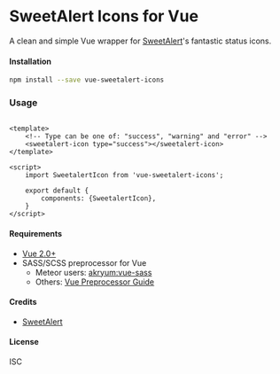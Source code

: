 # SweetAlert Icons for Vue
A clean and simple Vue wrapper for [SweetAlert](https://sweetalert.js.org/)'s fantastic status icons.

#### Installation
```bash
npm install --save vue-sweetalert-icons
```

### Usage
```vue

<template>
    <!-- Type can be one of: "success", "warning" and "error" -->
    <sweetalert-icon type="success"></sweetalert-icon>
</template>

<script>
    import SweetalertIcon from 'vue-sweetalert-icons';
    
    export default {
        components: {SweetalertIcon},
    }
</script>

```

#### Requirements
- [Vue 2.0+](https://vuejs.org/)
- SASS/SCSS preprocessor for Vue
    - Meteor users: [akryum:vue-sass](https://github.com/meteor-vue/vue-meteor/tree/master/packages/vue-sass)
    - Others: [Vue Preprocessor Guide](https://vue-loader.vuejs.org/guide/pre-processors.html)
    
#### Credits
- [SweetAlert](https://sweetalert.js.org/)

#### License
ISC